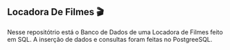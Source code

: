 ## Locadora De Filmes 🎬
Nesse repositótrio está o Banco de Dados de uma Locadora de Filmes feito em SQL. A inserção de dados e consultas foram feitas no PostgreeSQL.
